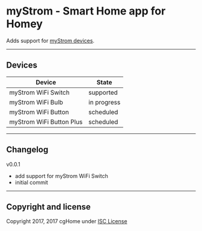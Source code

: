 # myStrom - Smart Home app for Homey

Adds support for [myStrom devices](https://mystrom.ch/smart-home/).

---

## Devices

|Device|State|
|----|--------|
|myStrom WiFi Switch|supported|
|myStrom WiFi Bulb|in progress|
|myStrom WiFi Button|scheduled|
|myStrom WiFi Button Plus|scheduled|

---

## Changelog

v0.0.1

* add support for myStrom WiFi Switch
* initial commit

---

## Copyright and license

Copyright 2017, 2017 cgHome under [ISC License](LICENSE)